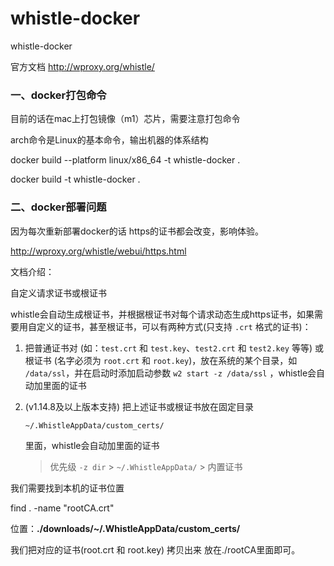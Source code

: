 # whistle-docker
whistle-docker

官方文档 http://wproxy.org/whistle/

### 一、docker打包命令

目前的话在mac上打包镜像（m1）芯片，需要注意打包命令


arch命令是Linux的基本命令，输出机器的体系结构

docker build --platform linux/x86_64 -t whistle-docker .

docker build  -t whistle-docker .



### 二、docker部署问题

因为每次重新部署docker的话 https的证书都会改变，影响体验。

http://wproxy.org/whistle/webui/https.html

文档介绍：

自定义请求证书或根证书

whistle会自动生成根证书，并根据根证书对每个请求动态生成https证书，如果需要用自定义的证书，甚至根证书，可以有两种方式(只支持 `.crt` 格式的证书)：

1. 把普通证书对 (如：`test.crt` 和 `test.key`、`test2.crt` 和 `test2.key` 等等) 或根证书 (名字必须为 `root.crt` 和 `root.key`)，放在系统的某个目录，如 `/data/ssl`，并在启动时添加启动参数 `w2 start -z /data/ssl` ，whistle会自动加里面的证书

2. (v1.14.8及以上版本支持) 把上述证书或根证书放在固定目录

    

   ```
   ~/.WhistleAppData/custom_certs/
   ```

   里面，whistle会自动加里面的证书

   > 优先级 `-z dir` > `~/.WhistleAppData/` > 内置证书



我们需要找到本机的证书位置

find . -name "rootCA.crt"

位置：**./downloads/~/.WhistleAppData/custom_certs/**

我们把对应的证书(root.crt 和 root.key) 拷贝出来 放在./rootCA里面即可。




